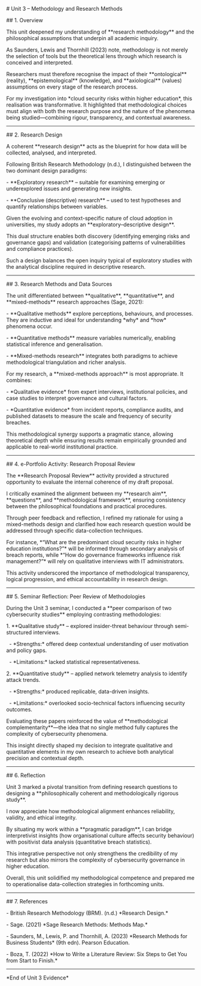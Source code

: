 \# Unit 3 – Methodology and Research Methods



\## 1. Overview

This unit deepened my understanding of \*\*research methodology\*\* and the philosophical assumptions that underpin all academic inquiry.  

As Saunders, Lewis and Thornhill (2023) note, methodology is not merely the selection of tools but the theoretical lens through which research is conceived and interpreted.  

Researchers must therefore recognise the impact of their \*\*ontological\*\* (reality), \*\*epistemological\*\* (knowledge), and \*\*axiological\*\* (values) assumptions on every stage of the research process.  



For my investigation into \*cloud security risks within higher education\*, this realisation was transformative. It highlighted that methodological choices must align with both the research purpose and the nature of the phenomena being studied—combining rigour, transparency, and contextual awareness.



---



\## 2. Research Design

A coherent \*\*research design\*\* acts as the blueprint for how data will be collected, analysed, and interpreted.  

Following British Research Methodology (n.d.), I distinguished between the two dominant design paradigms:



\- \*\*Exploratory research\*\* – suitable for examining emerging or underexplored issues and generating new insights.  

\- \*\*Conclusive (descriptive) research\*\* – used to test hypotheses and quantify relationships between variables.  



Given the evolving and context-specific nature of cloud adoption in universities, my study adopts an \*\*exploratory–descriptive design\*\*.  

This dual structure enables both discovery (identifying emerging risks and governance gaps) and validation (categorising patterns of vulnerabilities and compliance practices).  

Such a design balances the open inquiry typical of exploratory studies with the analytical discipline required in descriptive research.



---



\## 3. Research Methods and Data Sources

The unit differentiated between \*\*qualitative\*\*, \*\*quantitative\*\*, and \*\*mixed-methods\*\* research approaches (Sage, 2021):  



\- \*\*Qualitative methods\*\* explore perceptions, behaviours, and processes. They are inductive and ideal for understanding \*why\* and \*how\* phenomena occur.  

\- \*\*Quantitative methods\*\* measure variables numerically, enabling statistical inference and generalisation.  

\- \*\*Mixed-methods research\*\* integrates both paradigms to achieve methodological triangulation and richer analysis.



For my research, a \*\*mixed-methods approach\*\* is most appropriate. It combines:  

\- \*Qualitative evidence\* from expert interviews, institutional policies, and case studies to interpret governance and cultural factors.  

\- \*Quantitative evidence\* from incident reports, compliance audits, and published datasets to measure the scale and frequency of security breaches.  



This methodological synergy supports a pragmatic stance, allowing theoretical depth while ensuring results remain empirically grounded and applicable to real-world institutional practice.



---



\## 4. e-Portfolio Activity: Research Proposal Review

The \*\*Research Proposal Review\*\* activity provided a structured opportunity to evaluate the internal coherence of my draft proposal.  

I critically examined the alignment between my \*\*research aim\*\*, \*\*questions\*\*, and \*\*methodological framework\*\*, ensuring consistency between the philosophical foundations and practical procedures.



Through peer feedback and reflection, I refined my rationale for using a mixed-methods design and clarified how each research question would be addressed through specific data-collection techniques.  

For instance, \*“What are the predominant cloud security risks in higher education institutions?”\* will be informed through secondary analysis of breach reports, while \*“How do governance frameworks influence risk management?”\* will rely on qualitative interviews with IT administrators.  



This activity underscored the importance of methodological transparency, logical progression, and ethical accountability in research design.



---



\## 5. Seminar Reflection: Peer Review of Methodologies

During the Unit 3 seminar, I conducted a \*\*peer comparison of two cybersecurity studies\*\* employing contrasting methodologies:



1\. \*\*Qualitative study\*\* – explored insider-threat behaviour through semi-structured interviews.  

&nbsp;  - \*Strengths:\* offered deep contextual understanding of user motivation and policy gaps.  

&nbsp;  - \*Limitations:\* lacked statistical representativeness.  



2\. \*\*Quantitative study\*\* – applied network telemetry analysis to identify attack trends.  

&nbsp;  - \*Strengths:\* produced replicable, data-driven insights.  

&nbsp;  - \*Limitations:\* overlooked socio-technical factors influencing security outcomes.  



Evaluating these papers reinforced the value of \*\*methodological complementarity\*\*—the idea that no single method fully captures the complexity of cybersecurity phenomena.  

This insight directly shaped my decision to integrate qualitative and quantitative elements in my own research to achieve both analytical precision and contextual depth.



---



\## 6. Reflection

Unit 3 marked a pivotal transition from defining research questions to designing a \*\*philosophically coherent and methodologically rigorous study\*\*.  

I now appreciate how methodological alignment enhances reliability, validity, and ethical integrity.  

By situating my work within a \*\*pragmatic paradigm\*\*, I can bridge interpretivist insights (how organisational culture affects security behaviour) with positivist data analysis (quantitative breach statistics).  



This integrative perspective not only strengthens the credibility of my research but also mirrors the complexity of cybersecurity governance in higher education.  

Overall, this unit solidified my methodological competence and prepared me to operationalise data-collection strategies in forthcoming units.



---



\## 7. References

\- British Research Methodology (BRM). (n.d.) \*Research Design.\*  

\- Sage. (2021) \*Sage Research Methods: Methods Map.\*  

\- Saunders, M., Lewis, P. and Thornhill, A. (2023) \*Research Methods for Business Students\* (9th edn). Pearson Education.  

\- Boza, T. (2022) \*How to Write a Literature Review: Six Steps to Get You from Start to Finish.\*



---



\*End of Unit 3 Evidence\*



